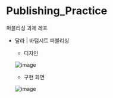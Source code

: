 # Publishing_Practice
퍼블리싱 과제 레포

- 달라 | 바텀시트 퍼블리싱
  - 디자인
  
  ![image](https://github.com/Cjsghkd/Publishing_Practice/assets/84944098/311ed009-170b-448f-a77c-f92617ec9dfb)
  - 구현 화면
  
  ![image](https://github.com/Cjsghkd/Publishing_Practice/assets/84944098/9306a1e8-9e23-46e1-8bc8-ee1940ba99fb)
